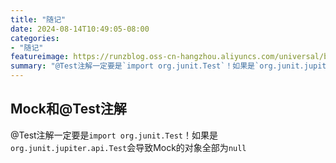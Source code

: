 ```yaml
---
title: "随记"
date: 2024-08-14T10:49:05-08:00
categories: 
- "随记"
featureimage: https://runzblog.oss-cn-hangzhou.aliyuncs.com/universal/background1.jpg
summary: "@Test注解一定要是`import org.junit.Test`！如果是`org.junit.jupiter.api.Test`会导致Mock的对象全部为`null`"
---
```


## Mock和@Test注解

@Test注解一定要是`import org.junit.Test`！如果是`org.junit.jupiter.api.Test`会导致Mock的对象全部为`null`

